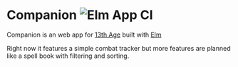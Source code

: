 # Companion ![Elm App CI](https://github.com/syradar/companion/workflows/Elm%20App%20CI/badge.svg)

Companion is an web app for [13th Age](https://site.pelgranepress.com/index.php/category/products/13th-age/) built with [Elm](https://elm-lang.org/)

Right now it features a simple combat tracker but more features are planned like a spell book with filtering and sorting.

